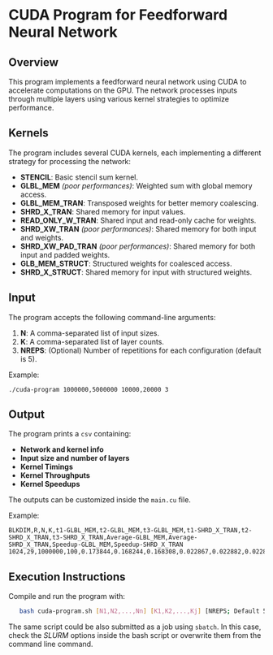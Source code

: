 # CUDA Program for Feedforward Neural Network

## Overview

This program implements a feedforward neural network using CUDA to accelerate computations on the GPU. The network processes inputs through multiple layers using various kernel strategies to optimize performance.

## Kernels

The program includes several CUDA kernels, each implementing a different strategy for processing the network:

- **STENCIL**: Basic stencil sum kernel.
- **GLBL_MEM** *(poor performances)*: Weighted sum with global memory access.
- **GLBL_MEM_TRAN**: Transposed weights for better memory coalescing.
- **SHRD_X_TRAN**: Shared memory for input values.
- **READ_ONLY_W_TRAN**: Shared input and read-only cache for weights.
- **SHRD_XW_TRAN** *(poor performances)*: Shared memory for both input and weights.
- **SHRD_XW_PAD_TRAN** *(poor performances)*: Shared memory for both input and padded weights.
- **GLB_MEM_STRUCT**: Structured weights for coalesced access.
- **SHRD_X_STRUCT**: Shared memory for input with structured weights.

## Input

The program accepts the following command-line arguments:

1. **N**: A comma-separated list of input sizes.
2. **K**: A comma-separated list of layer counts.
3. **NREPS**: (Optional) Number of repetitions for each configuration (default is 5).

Example:

```
./cuda-program 1000000,5000000 10000,20000 3
```

## Output

The program prints a `csv` containing:

* **Network and kernel info**
* **Input size and number of layers**
* **Kernel Timings**
* **Kernel Throughputs**
* **Kernel Speedups**

The outputs can be customized inside the `main.cu` file.

Example:

```
BLKDIM,R,N,K,t1-GLBL_MEM,t2-GLBL_MEM,t3-GLBL_MEM,t1-SHRD_X_TRAN,t2-SHRD_X_TRAN,t3-SHRD_X_TRAN,Average-GLBL_MEM,Average-SHRD_X_TRAN,Speedup-GLBL_MEM,Speedup-SHRD_X_TRAN 1024,29,1000000,100,0.173844,0.168244,0.168308,0.022867,0.022882,0.022873,0.170132,0.022874,1.000000,7.437754
```

## Execution Instructions

Compile and run the program with:

```bash
   bash cuda-program.sh [N1,N2,...,Nn] [K1,K2,...,Kj] [NREPS; Default 5]
```

The same script could be also submitted as a job using `sbatch`. In this case, check the *SLURM* options inside the bash script or overwrite them from the command line command.
